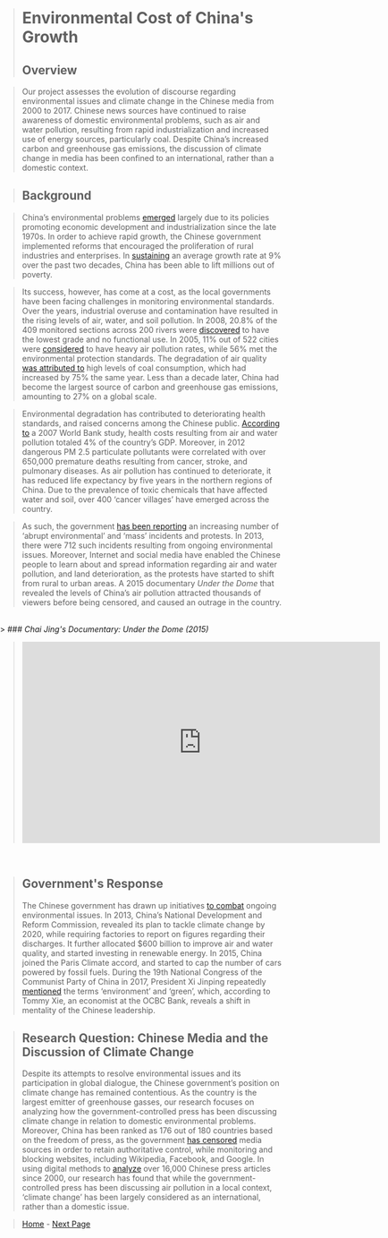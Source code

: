 
<title>Example</title> <style> body { margin:0; padding:0; background-image:url("/china-environment/assets/images/Factory.pdf"); background-repeat: no-repeat; webkit-background-size: cover; moz-background-size: cover; o-background-size: cover; background-size: cover; } </style>

> # Environmental Cost of China's Growth
> ## Overview 

> Our project assesses the evolution of discourse regarding environmental issues and climate change in the Chinese media from 2000 to 2017. Chinese news sources have continued to raise awareness of domestic environmental problems, such as air and water pollution, resulting from rapid industrialization and increased use of energy sources, particularly coal. Despite China’s increased carbon and greenhouse gas emissions, the discussion of climate change in media has been confined to an international, rather than a domestic context. 

> ## Background 

> China’s environmental problems [emerged](https://www.cfr.org/backgrounder/chinas-environmental-crisis) largely due to its policies promoting economic development and industrialization since the late 1970s. In order to achieve rapid growth, the Chinese government implemented reforms that encouraged the proliferation of rural industries and enterprises. In [sustaining](https://www.ncbi.nlm.nih.gov/pmc/articles/PMC2799473/) an average growth rate at 9% over the past two decades, China has been able to lift millions out of poverty. 

> Its success, however, has come at a cost, as the local governments have been facing challenges in monitoring environmental standards. Over the years, industrial overuse and contamination have resulted in the rising levels of air, water, and soil pollution. In 2008, 20.8% of the 409 monitored sections across 200 rivers were [discovered](https://www.ncbi.nlm.nih.gov/pmc/articles/PMC2799473/) to have the lowest grade and no functional use. In 2005, 11% out of 522 cities were [considered](http://pubs.acs.org/doi/pdfplus/10.1021/es072643l) to have heavy air pollution rates, while 56% met the environmental protection standards. The degradation of air quality [was attributed to](https://siteresources.worldbank.org/INTEAPREGTOPENVIRONMENT/Resources/China_Cost_of_Pollution.pdf) high levels of coal consumption, which had increased by 75% the same year. Less than a decade later, China had become the largest source of carbon and greenhouse gas emissions, amounting to 27% on a global scale. 

> Environmental degradation has contributed to deteriorating health standards, and raised concerns among the Chinese public. [According to](https://www.cfr.org/expert-brief/tackling-chinas-environmental-health-crisis) a 2007 World Bank study, health costs resulting from air and water pollution totaled 4% of the country’s GDP. Moreover, in 2012 dangerous PM 2.5 particulate pollutants were correlated with over 650,000 premature deaths resulting from cancer, stroke, and pulmonary diseases. As air pollution has continued to deteriorate, it has reduced life expectancy by five years in the northern regions of China. Due to the prevalence of toxic chemicals that have affected water and soil, over 400 ‘cancer villages’ have emerged across the country. 

>As such, the government [has been reporting](https://www.cfr.org/backgrounder/chinas-environmental-crisis) an increasing number of ‘abrupt environmental’ and ‘mass’ incidents and protests. In 2013, there were 712 such incidents resulting from ongoing environmental issues. Moreover, Internet and social media have enabled the Chinese people to learn about and spread information regarding air and water pollution, and land deterioration, as the protests have started to shift from rural to urban areas. A 2015 documentary <i>Under the Dome</i> that revealed the levels of China’s air pollution attracted thousands of viewers before being censored, and caused an outrage in the country. 

<br>
> ### <i>Chai Jing's Documentary: Under the Dome (2015)</i>

> <iframe width="640" height="360" src="https://www.youtube.com/embed/V5bHb3ljjbc" frameborder="0" gesture="media" allowfullscreen></iframe>

<br>

> ## Government's Response
> The Chinese government has drawn up initiatives [to combat](https://www.cfr.org/backgrounder/chinas-environmental-crisis) ongoing environmental issues. In 2013, China’s National Development and Reform Commission, revealed its plan to tackle climate change by 2020, while requiring factories to report on figures regarding their discharges. It further allocated $600 billion to improve air and water quality, and started investing in renewable energy. In 2015, China joined the Paris Climate accord, and started to cap the number of cars powered by fossil fuels. During the 19th National Congress of the Communist Party of China in 2017, President Xi Jinping repeatedly [mentioned](http://money.cnn.com/2017/11/27/news/economy/china-crackdown-pollution-economy/index.html) the terms ‘environment’ and ‘green’, which, according to Tommy Xie, an economist at the OCBC Bank, reveals a shift in mentality of the Chinese leadership. 

> ## Research Question: Chinese Media and the Discussion of Climate Change 
> Despite its attempts to resolve environmental issues and its participation in global dialogue, the Chinese government’s position on climate change has remained contentious. As the country is the largest emitter of greenhouse gasses, our research focuses on analyzing how the government-controlled press has been discussing climate change in relation to domestic environmental problems. Moreover, China has been ranked as 176 out of 180 countries based on the freedom of press, as the government [has censored](https://www.cfr.org/backgrounder/media-censorship-china) media sources in order to retain authoritative control, while monitoring and blocking websites, including Wikipedia, Facebook, and Google. In using digital methods to [analyze](page6.md) over 16,000 Chinese press articles since 2000, our research has found that while the government-controlled press has been discussing air pollution in a local context, ‘climate change’ has been largely considered as an international, rather than a domestic issue.

> [Home](index.md) - [Next Page](page1.md)
